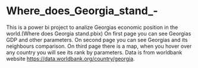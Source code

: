 # Where_does_Georgia_stand_-
This is a power bi project to analize Georgias economic position in the world.(Where does Georgia stand.pbix)
On first page you can see Georgias GDP and other parameters.
On second page you can see Georgias and its neighbours comparison.
On third page there is a map, when you hover over any country you will see its rank by parameters.
Data is from worldbank website https://data.worldbank.org/country/georgia.
